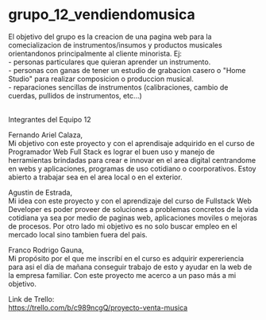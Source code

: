 # grupo_12_vendiendomusica

El objetivo del grupo es la creacion de una pagina web para la comecializacion de instrumentos/insumos y productos musicales orientandonos principalmente al cliente minorista. 
Ej: <br>
    - personas particulares que quieran aprender un instrumento. <br>
    - personas con ganas de tener un estudio de grabacion casero o "Home Studio" para realizar composicion o produccion musical.<br>
    - reparaciones sencillas de instrumentos (calibraciones, cambio de cuerdas, pullidos de instrumentos, etc...)<br>
<br>

Integrantes del Equipo 12<br>

Fernando Ariel Calaza,<br>
    Mi objetivo con este proyecto y con el aprendisaje adquirido en el curso de Programador Web Full Stack es lograr el buen uso y manejo de herramientas brindadas para crear e innovar en el area digital centrandome en webs y aplicaciones, programas de uso cotidiano o coorporativos. Estoy abierto a trabajar sea en el area local o en el exterior.     <br>

Agustin de Estrada,<br>
    Mi idea con este proyecto y con el aprendizaje del curso de Fullstack Web Developer es poder proveer de soluciones a problemas concretos de la vida cotidiana
    ya sea por medio de paginas web, aplicaciones moviles o mejoras de procesos.
    Por otro lado mi objetivo es no solo buscar empleo en el mercado local sino tambien fuera del pais.<br>
    
Franco Rodrigo Gauna,<br>
    Mi propósito por el que me inscribí en el curso es adquirir expereriencia para asi el día de mañana conseguir trabajo de esto y ayudar en la web de la empresa familiar. 
    Con este proyecto me acerco a un paso más a mi objetivo.<br>
    

Link de Trello:<br>
    https://trello.com/b/c989ncgQ/proyecto-venta-musica <br>

